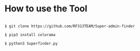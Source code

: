 # How to use the Tool


<pre><code>
$ git clone https://github.com/RF313TEAM/Super-admin-finder

$ pip3 install colorama

$ python3 Superfinder.py
</pre></code>

